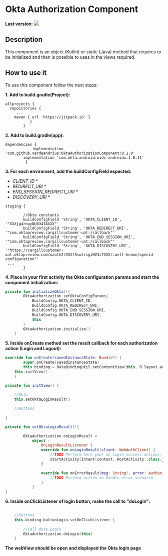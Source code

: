 # Okta Authorization Component

**Last version:**
[![](https://jitpack.io/v/verdeandrius/OktaAuthorizationComponent.svg)](https://jitpack.io/#verdeandrius/OktaAuthorizationComponent)

## Description
This component is an object (Kotlin) or static (Java) method that requires to be initialized and then is possible to uses in the views required.

## How to use it
To use this component follow the next steps: 

**1. Add to build.gradle(Project):**
```Gradle
allprojects {
  repositories {
     ...
	maven { url 'https://jitpack.io' }
	       }
	    }
```  

**2. Add to build.gradle(app):**
```Gradle
dependencies {
	        implementation 'com.github.verdeandrius:OktaAuthorizationComponent:0.1.0'
		implementation 'com.okta.android:oidc-androidx:1.0.11'
	     }
``` 

**3. For each enviroment, add the buildConfigField espected:**
* *CLIENT_ID* *
* *REDIRECT_URI* *
* *END_SESSION_REDIRECT_URI* *
* *DISCOVERY_URI* *

```Gradle
staging {

        //Okta constants
        buildConfigField 'String', 'OKTA_CLIENT_ID', '"XXXjg4rnuyNU834TAXXX"'
        buildConfigField 'String', 'OKTA_REDIRECT_URI', '"com.oktapreview.cargillcustomer-uat:/callback"'
        buildConfigField 'String', 'OKTA_END_SESSION_URI', '"com.oktapreview.cargillcustomer-uat:/callback"'
        buildConfigField 'String', 'OKTA_DISCOVERY_URI', '"https://cargillcustomer-uat.oktapreview.com/oauth2/XXXf5swlrsgiHV3z7XXX/.well-known/openid-configuration"'
 ...
        }
```

**4. Place in your first activity the Okta configuration params and start the component initialization:** 
```Kotlin
private fun initializeOkta(){
        OktaAuthorization.setOktaConfigParams(
            BuildConfig.OKTA_CLIENT_ID,
            BuildConfig.OKTA_REDIRECT_URI,
            BuildConfig.OKTA_END_SESSION_URI,
            BuildConfig.OKTA_DISCOVERY_URI,
            this
        )
        OktaAuthorization.initialize()
    }
```    

**5. Inside onCreate method set the result callback for each authorization action (Login and Logout):**
```Kotlin
override fun onCreate(savedInstanceState: Bundle?) {
        super.onCreate(savedInstanceState)
        this.binding = DataBindingUtil.setContentView(this, R.layout.activity_login_view)
	this.initView()
    }

private fun initView() {
   
    //Okta
    this.setOktaLoginResult()

    //Buttons
    ... 
}

private fun setOktaLoginResult(){

        OktaAuthorization.onLoginResult =
            object :
                OnLoginResultListener {
                override fun onLoginResult(client: WebAuthClient) {
                    //TODO Perform here your on login success actions, example the navigation:
                    startActivity(Intent(context, HostActivity::class.java))
                }

                override fun onErrorResult(msg: String?, error: AuthorizationException?) {
                    //TODO Perform action to handle error scenario 
                }
            }
}
```

**6. Inside onClickListener of login button, make the call to "doLogin":**
```Kotlin
	
    //Buttons
    this.binding.buttonLogin.setOnClickListener {
    
        //Call Okta Login
        OktaAuthorization.doLogin(this)
    }
``` 

**The webView should be open and displayed the Okta login page**
